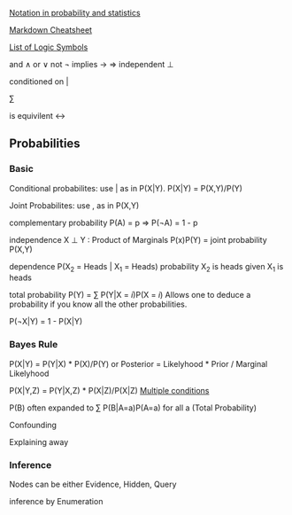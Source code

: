 [Notation in probability and statistics](https://en.wikipedia.org/wiki/Notation_in_probability_and_statistics)

[Markdown Cheatsheet](https://github.com/adam-p/markdown-here/wiki/Markdown-Cheatsheet)

[List of Logic Symbols](https://en.wikipedia.org/wiki/List_of_logic_symbols)

and &and; or &or; not &not; implies &rarr; &rArr; independent &perp;

conditioned on |

&sum;


is equivilent &harr;

## Probabilities

### Basic

Conditional probabilites: use | as in P(X|Y).  P(X|Y) = P(X,Y)/P(Y)

Joint Probabilites: use ,  as in P(X,Y)

complementary probability P(A) = p &rArr; P(&not;A) = 1 - p

independence X &perp; Y : Product of Marginals P(x)P(Y) = joint probability P(X,Y) 

dependence P(X<sub>2</sub> = Heads | X<sub>1</sub> = Heads) probability X<sub>2</sub> is heads given X<sub>1</sub> is heads

total probability P(Y) = &sum; P(Y|X = *i*)P(X = *i*)  Allows one to deduce a probability if you know all the other probabilities.

P(&not;X|Y) = 1 - P(X|Y)

### Bayes Rule

P(X|Y) = P(Y|X) * P(X)/P(Y) or  Posterior =  Likelyhood * Prior / Marginal Likelyhood

P(X|Y,Z) = P(Y|X,Z) * P(X|Z)/P(X|Z) [Multiple conditions](https://math.stackexchange.com/questions/408774/bayes-rule-with-multiple-conditions)

P(B) often expanded to &sum; P(B|A=a)P(A=a) for all a (Total Probability)

Confounding

Explaining away

### Inference

Nodes can be either Evidence, Hidden, Query

inference by Enumeration

